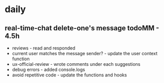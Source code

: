 # daily

## real-time-chat delete-one's message todoMM - 4.5h
* reviews - read and responded
* current user matches the message sender? - update the user context function
* ux-official-review - wrote comments under each suggestions
* debug errors - added console.logs
* avoid repetitive code - update the functions and hooks 
